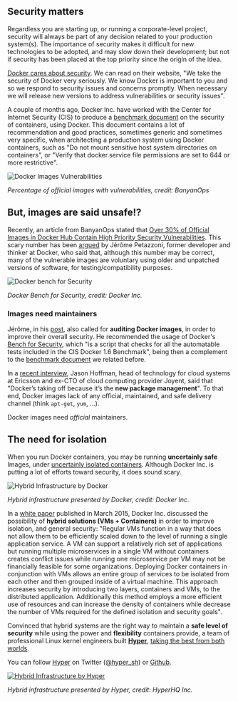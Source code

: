 ## Security matters

Regardless you are starting up, or running a corporate-level project, security will always be part of any decision related to your production system(s). The importance of security makes it difficult for new technologies to be adopted, and may slow down their development; but not if security has been placed at the top priority since the origin of the idea.

[Docker cares about security](https://www.docker.com/resources/security/). We can read on their website, "We take the security of Docker very seriously. We know Docker is important to you and so we respond to security issues and concerns promptly. When necessary we will release new versions to address vulnerabilities or security issues".

A couple of months ago, Docker Inc. have worked with the Center for Internet Security (CIS) to produce a [benchmark document](https://benchmarks.cisecurity.org/tools2/docker/CIS_Docker_1.6_Benchmark_v1.0.0.pdf) on the security of containers, using Docker.
This document contains a lot of recommendation and good practices, sometimes generic and sometimes very specific, when architecting a production system using Docker containers, such as "Do not mount sensitive host system directories on containers", or "Verify that docker.service file permissions are set to 644 or more restrictive".

![Docker Images Vulnerabilities](https://s3-us-west-1.amazonaws.com/bloghyper/post1/vulnerabilities.png)

*Percentage of official images with vulnerabilities, credit: BanyanOps*

## But, images are said unsafe!?

Recently, an article from BanyanOps stated that [Over 30% of Official Images in Docker Hub Contain High Priority Security Vulnerabilities](http://www.banyanops.com/blog/analyzing-docker-hub/). This scary number has been [argued](http://jpetazzo.github.io/2015/05/27/docker-images-vulnerabilities/) by Jérôme Petazzoni, former developer and thinker at Docker, who said that, although this number may be correct, many of the vulnerable images are voluntary using older and unpatched versions of software, for testing/compatibility purposes.

![Docker bench for Security](https://s3-us-west-1.amazonaws.com/bloghyper/post1/bench_security.gif)

*Docker Bench for Security, credit: Docker Inc.*

### Images need maintainers

Jérôme, in his [post](http://jpetazzo.github.io/2015/05/27/docker-images-vulnerabilities/), also called for **auditing Docker images**, in order to improve their overall security. He recommended the usage of Docker's [Bench for Security](https://github.com/docker/docker-bench-security), which "is a script that checks for all the automatable tests included in the CIS Docker 1.6 Benchmark", being then a complement to the [benchmark document](https://benchmarks.cisecurity.org/tools2/docker/CIS_Docker_1.6_Benchmark_v1.0.0.pdf) we related before.

In a [recent interview](https://medium.com/s-c-a-l-e/how-containers-became-a-tech-darling-and-why-docker-became-their-poster-child-bfaf9ac87825), Jason Hoffman, head of technology for cloud systems at Ericsson and ex-CTO of cloud computing provider Joyent, said that "Docker’s taking off because it’s the **new package management**". To that end, Docker images lack of any official, maintained, and safe delivery channel (think `apt-get`, `yum`, ...).

Docker images need *official* maintainers.

## The need for isolation

When you run Docker containers, you may be running **uncertainly safe** Images, under [uncertainly isolated containers](https://zeltser.com/security-risks-and-benefits-of-docker-application/). Although Docker Inc. is putting a lot of efforts toward security, it does sound scary.

![Hybrid Infrastructure by Docker](https://s3-us-west-1.amazonaws.com/bloghyper/post1/docker.png)

*Hybrid infrastructure presented by Docker, credit: Docker Inc.*

In a [white paper](https://d3oypxn00j2a10.cloudfront.net/assets/img/Docker%20Security/WP_Intro_to_container_security_03.20.2015.pdf) published in March 2015, Docker Inc. discussed the possibility of **hybrid solutions (VMs + Containers)** in order to improve isolation, and general security: "Regular VMs function in a way that does not allow them to be efficiently scaled down to the level of running a single application service. A VM can support a relatively rich set of applications but running multiple microservices in a single VM without containers creates conflict issues while running one microservice per VM may not be financially feasible for some organizations. Deploying Docker containers in conjunction with VMs allows an entire group of services to be isolated from each other and then grouped inside of a virtual machine. This approach increases security by introducing two layers, containers and VMs, to the distributed application. Additionally this method employs a more efficient use of resources and can increase the density of containers while decrease the number of VMs required for the defined isolation and security goals".

Convinced that hybrid systems are the right way to maintain a **safe level of security** while using the power and **flexibility** containers provide, a team of professional Linux kernel engineers built **[Hyper](http://hyper.sh)**, [taking the best from both worlds](https://hyper.sh/why-hyper.html).

You can follow [Hyper](http://hyper.sh) on Twitter ([@hyper_sh](https://twitter.com/hyper_sh)) or [Github](https://github.com/hyperhq).

[![Hybrid Infrastructure by Hyper](https://s3-us-west-1.amazonaws.com/bloghyper/post1/hyper.png)](http://hyper.sh)

*Hybrid infrastructure presented by Hyper, credit: HyperHQ Inc.*
